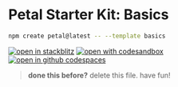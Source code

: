 # Petal Starter Kit: Basics

```sh
npm create petal@latest -- --template basics
```

[![open in stackblitz](https://developer.stackblitz.com/img/open_in_stackblitz.svg)](https://stackblitz.com/github/pulseflow/petal/tree/latest/examples/basics)
[![open with codesandbox](https://assets.codesandbox.io/github/button-edit-lime.svg)](https://codesandbox.io/p/sandbox/github/pulseflow/petal/tree/latest/examples/basics)
[![open in github codespaces](https://github.com/codespaces/badge.svg)](https://codespaces.new/pulseflow/petal?devcontainer_path=.devcontainer/basics/devcontainer.json)

> **done this before?** delete this file. have fun!
